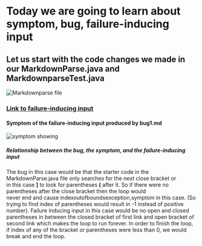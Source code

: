 # Today we are going to learn about symptom, bug, failure-inducing input

## Let us start with the code changes we made in our MarkdownParse.java and MarkdownparseTest.java

![Markdownparse file](https://user-images.githubusercontent.com/61016872/151635801-c898257c-84e6-4cb3-8b1c-2991b6ceee58.png)

### [Link to failure-inducing input](https://github.com/stopdatkimmy/markdown-parse/commit/efa8270d244e37c25acb8fbc0ea3e31fe47e7c90)


#### Symptom of the failure-inducing input produced by bug1.md
![symptom showing](https://user-images.githubusercontent.com/61016872/151636595-26893e6e-97fb-4aa3-89f2-ac4f26220017.png)

##### Relationship between the bug, the symptom, and the failure-inducing input

The bug in this case would be that the starter code in the MarkdownParse.java file only searches for the next close bracket or</br>
in this case **]** to look for parentheses **(** after it. So if there were no parentheses after the close bracket then the loop would</br>
never end and cause indexoutofboundsexception,symptom in this case. (So trying to find index of parentheses would result in -1 instead of positive number).
Failure inducing input in this case would be no open and closed parentheses in between the closed bracket of first link and open bracket of
second link which makes the loop to run forever. In order to finish the loop, if index of any of the bracket or parentheses were less than 0, 
we would break and end the loop.



















